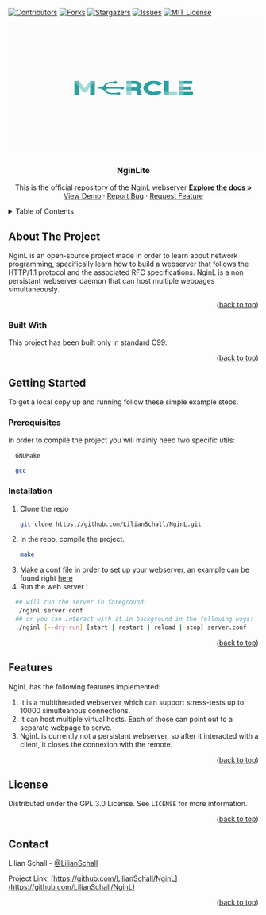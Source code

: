 <div id="top"></div>

[![Contributors][contributors-shield]][contributors-url]
[![Forks][forks-shield]][forks-url]
[![Stargazers][stars-shield]][stars-url]
[![Issues][issues-shield]][issues-url]
[![MIT License][license-shield]][license-url]



<!-- PROJECT LOGO -->
<div align="center">
  <a href="https://github.com/LilianSchall/NginL">
    <img src="images/NginL.png" alt="Logo" width="500" height="260">
  </a>

  <h3 align="center">NginLite</h3>
  <p align="center">
    This is the official repository of the NginL webserver
    <a href="https://github.com/LilianSchall/NginL"><strong>Explore the docs »</strong></a>
    <a href="https://github.com/LilianSchall/NginL/">View Demo</a>
    ·
    <a href="https://github.com/LilianSchall/NginL/issues">Report Bug</a>
    ·
    <a href="https://github.com/LilianSchall/NginL/issues">Request Feature</a>
  </p>
</div>



<!-- TABLE OF CONTENTS -->
<details>
  <summary>Table of Contents</summary>
  <ol>
    <li>
      <a href="#about-the-project">About The Project</a>
      <ul>
        <li><a href="#built-with">Built With</a></li>
      </ul>
    </li>
    <li>
      <a href="#getting-started">Getting Started</a>
      <ul>
        <li><a href="#prerequisites">Prerequisites</a></li>
        <li><a href="#installation">Installation</a></li>
      </ul>
    </li>
    <li><a href="#features">Features</a></li>
    <li><a href="#license">License</a></li>
    <li><a href="#contact">Contact</a></li>
  </ol>
</details>

<!-- ABOUT THE PROJECT -->
## About The Project

NginL is an open-source project made in order to learn about network programming, specifically learn how to build a webserver that follows the HTTP/1.1 protocol and the associated RFC specifications. 
NginL is a non persistant webserver daemon that can host multiple webpages simultaneously.
<p align="right">(<a href="#top">back to top</a>)</p>

### Built With

This project has been built only in standard C99.

<p align="right">(<a href="#top">back to top</a>)</p>

<!-- GETTING STARTED -->
## Getting Started

To get a local copy up and running follow these simple example steps.

### Prerequisites

In order to compile the project you will mainly need two specific utils:
  ```sh
    GNUMake
  ```
  ```sh
    gcc
  ```  

### Installation

1. Clone the repo
   ```sh
   git clone https://github.com/LilianSchall/NginL.git
   ```
2. In the repo, compile the project.
   ```sh
   make
   ```
3. Make a conf file in order to set up your webserver, an example can be found right <a href="https://github.com/LilianSchall/Mircle/example/example.conf/"> here </a>
4. Run the web server !
  ```sh
    ## will run the server in foreground:
    ./nginl server.conf
    ## or you can interact with it in background in the following ways:
    ./nginl [--dry-run] [start | restart | reload | stop] server.conf
  ```

<p align="right">(<a href="#top">back to top</a>)</p>


<!-- FEATURES -->
## Features

NginL has the following features implemented:
1. It is a multithreaded webserver which can support stress-tests up to 10000 simulteanous connections.
2. It can host multiple virtual hosts. Each of those can point out to a separate webpage to serve.
3. NginL is currently not a persistant webserver, so after it interacted with a client, it closes the connexion with the remote.

<p align="right">(<a href="#top">back to top</a>)</p>

<!-- LICENSE -->
## License

Distributed under the GPL 3.0 License. See `LICENSE` for more information.

<p align="right">(<a href="#top">back to top</a>)</p>



<!-- CONTACT -->
## Contact

Lilian Schall - [@LilianSchall](https://twitter.com/LilianSchall)

Project Link: [https://github.com/LilianSchall/NginL](https://github.com/LilianSchall/NginL)

<p align="right">(<a href="#top">back to top</a>)</p>

[contributors-shield]: https://img.shields.io/github/contributors/LilianSchall/NginL.svg?style=for-the-badge
[contributors-url]: https://github.com/LilianSchall/NginL/graphs/contributors
[forks-shield]: https://img.shields.io/github/forks/LilianSchall/NginL.svg?style=for-the-badge
[forks-url]: https://github.com/LilianSchall/NginL/network/members
[stars-shield]: https://img.shields.io/github/stars/LilianSchall/NginL.svg?style=for-the-badge
[stars-url]: https://github.com/LilianSchall/NginL/stargazers
[issues-shield]: https://img.shields.io/github/issues/LilianSchall/NginL.svg?style=for-the-badge
[issues-url]: https://github.com/LilianSchall/NginL/issues
[license-shield]: https://img.shields.io/github/license/LilianSchall/NginL.svg?style=for-the-badge
[license-url]: https://github.com/LilianSchall/NginL/blob/main/LICENSE

